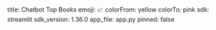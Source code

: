 title: Chatbot Top Books
emoji: 📈
colorFrom: yellow
colorTo: pink
sdk: streamlit
sdk_version: 1.36.0
app_file: app.py
pinned: false
